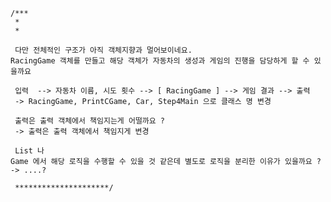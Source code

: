 	/***
	 * 
	 *  
	 
	 다만 전체적인 구조가 아직 객체지향과 멀어보이네요.
	RacingGame 객체를 만들고 해당 객체가 자동차의 생성과 게임의 진행을 담당하게 할 수 있을까요
	 
	 입력  --> 자동차 이름, 시도 횟수 --> [ RacingGame ] --> 게임 결과 --> 출력 
	 -> RacingGame, PrintCGame, Car, Step4Main 으로 클래스 명 변경
	 
	 출력은 출력 객체에서 책임지는게 어떨까요 ?
	 -> 출력은 출력 객체에서 책임지게 변경
	 
	 List 나
	Game 에서 해당 로직을 수행할 수 있을 것 같은데 별도로 로직을 분리한 이유가 있을까요 ?
	-> ....?
	 
	 *********************/
